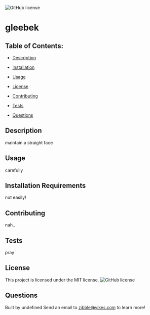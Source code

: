 
  ![GitHub license](https://img.shields.io/badge/license-MIT-blue.svg)
  
# gleebek

## Table of Contents:
* [Description](#description)
* [Installation](#installation)
* [Usage](#usage)

* [License](#license)

* [Contributing](#contributing)
* [Tests](#tests)
* [Questions](#questions)

## Description
 maintain a straight face

## Usage
 carefully

## Installation Requirements
 not easily!

## Contributing
nah..

## Tests
pray

## License
This project is licensed under the MIT license.
![GitHub license](https://img.shields.io/badge/license-MIT-blue.svg)

## Questions
Built by undefined
Send an email to zibble@yikes.com to learn more!
